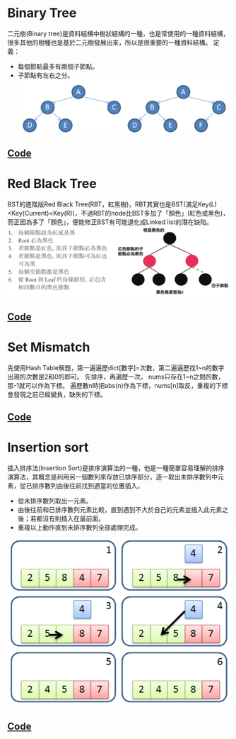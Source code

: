 # Binary Tree
二元樹(Binary tree)是資料結構中樹狀結構的一種，也是常使用的一種資料結構，很多其他的樹種也是基於二元樹發展出來，所以是很重要的一種資料結構。
定義：
- 每個節點最多有兩個子節點。
- 子節點有左右之分。
![](https://github.com/Teresakao0421/teresa/blob/master/code/code%20image/bt.png)


## [Code](https://github.com/Teresakao0421/teresa/blob/master/code/Binary%20Tree.py)

# Red Black Tree
BST的進階版Red Black Tree(RBT，紅黑樹)，RBT其實也是BST(滿足Key(L)<Key(Current)<Key(R))，不過RBT的node比BST多加了「顏色」(紅色或黑色)，而正因為多了「顏色」，便能修正BST有可能退化成Linked list的潛在缺陷。
![](https://github.com/Teresakao0421/teresa/blob/master/code/code%20image/rb.png)

## [Code](https://github.com/Teresakao0421/teresa/blob/master/code/RedBlackTree.py)

# Set Mismatch
先使用Hash Table解題，第一遍遍歷dict[數字]=次數，第二遍遍歷找1~n的數字出現的次數是2和0的即可。
先排序，再遍歷一次。
nums只存在1~n之間的數，那-1就可以作為下標。
遍歷數n時把abs(n)作為下標，nums[n]取反，重複的下標會發現之前已經變負，缺失的下標。
## [Code](https://github.com/Teresakao0421/teresa/blob/master/code/Set%20Mismatch.py)

# Insertion sort
插入排序法(Insertion Sort)是排序演算法的一種，他是一種簡單容易理解的排序演算法，其概念是利用另一個數列來存放已排序部分，逐一取出未排序數列中元素，從已排序數列由後往前找到適當的位置插入。

- 從未排序數列取出一元素。
- 由後往前和已排序數列元素比較，直到遇到不大於自己的元素並插入此元素之後；若都沒有則插入在最前面。
- 重複以上動作直到未排序數列全部處理完成。

![](https://github.com/Teresakao0421/teresa/blob/master/code/code%20image/in.png)
## [Code](https://github.com/Teresakao0421/teresa/blob/master/code/insertionSort.py)
